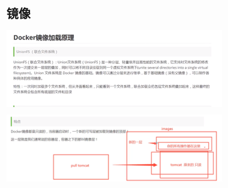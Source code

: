 # 镜像

![](../.gitbook/assets/image%20%28242%29.png)

![](../.gitbook/assets/image%20%28241%29.png)

